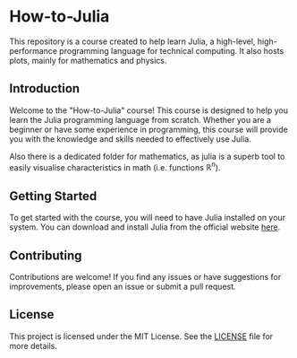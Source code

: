 # How-to-Julia

This repository is a course created to help learn Julia, a high-level, high-performance programming language for technical computing.
It also hosts plots, mainly for mathematics and physics.

## Introduction

Welcome to the "How-to-Julia" course! This course is designed to help you learn the Julia programming language from scratch. Whether you are a beginner or have some experience in programming, this course will provide you with the knowledge and skills needed to effectively use Julia.

Also there is a dedicated folder for mathematics, as julia is a superb tool to easily visualise characteristics in math (i.e. functions $\mathbb{R}^n$).

## Getting Started

To get started with the course, you will need to have Julia installed on your system. You can download and install Julia from the official website [here](https://julialang.org/downloads/).

## Contributing

Contributions are welcome! If you find any issues or have suggestions for improvements, please open an issue or submit a pull request.

## License

This project is licensed under the MIT License. See the [LICENSE](LICENSE) file for more details.
